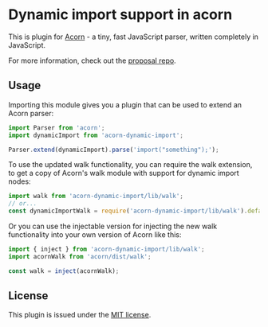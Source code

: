 # Dynamic import support in acorn

This is plugin for [Acorn](http://marijnhaverbeke.nl/acorn/) - a tiny, fast JavaScript parser, written completely in JavaScript.

For more information, check out the [proposal repo](https://github.com/tc39/proposal-dynamic-import).

## Usage

Importing this module gives you a plugin that can be used to extend an Acorn parser:

```js
import Parser from 'acorn';
import dynamicImport from 'acorn-dynamic-import';

Parser.extend(dynamicImport).parse('import("something");');
```

To use the updated walk functionality, you can require the walk extension, to get a copy of Acorn's walk module with support for dynamic import nodes:

```js
import walk from 'acorn-dynamic-import/lib/walk';
// or...
const dynamicImportWalk = require('acorn-dynamic-import/lib/walk').default;
```

Or you can use the injectable version for injecting the new walk functionality into your own version of Acorn like this:

```js
import { inject } from 'acorn-dynamic-import/lib/walk';
import acornWalk from 'acorn/dist/walk';

const walk = inject(acornWalk);
``` 

## License

This plugin is issued under the [MIT license](./LICENSE).
